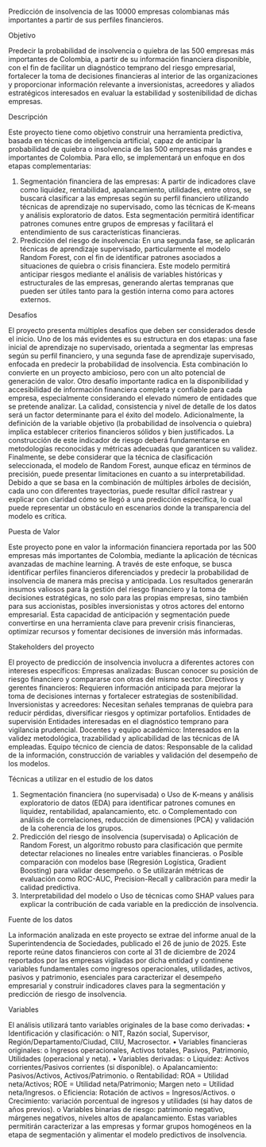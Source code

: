 Predicción de insolvencia de las 10000 empresas colombianas más importantes a partir de sus perfiles financieros.

Objetivo

Predecir la probabilidad de insolvencia o quiebra de las 500 empresas más importantes de Colombia, a partir de su información financiera disponible, con el fin de facilitar un diagnóstico temprano del riesgo empresarial, fortalecer la toma de decisiones financieras al interior de las organizaciones y proporcionar información relevante a inversionistas, acreedores y aliados estratégicos interesados en evaluar la estabilidad y sostenibilidad de dichas empresas.

Descripción

Este proyecto tiene como objetivo construir una herramienta predictiva, basada en técnicas de inteligencia artificial, capaz de anticipar la probabilidad de quiebra o insolvencia de las 500 empresas más grandes e importantes de Colombia. Para ello, se implementará un enfoque en dos etapas complementarias:
1.	Segmentación financiera de las empresas: A partir de indicadores clave como liquidez, rentabilidad, apalancamiento, utilidades, entre otros, se buscará clasificar a las empresas según su perfil financiero utilizando técnicas de aprendizaje no supervisado, como las técnicas de K-means y análisis exploratorio de datos. Esta segmentación permitirá identificar patrones comunes entre grupos de empresas y facilitará el entendimiento de sus características financieras.
2.	Predicción del riesgo de insolvencia: En una segunda fase, se aplicarán técnicas de aprendizaje supervisado, particularmente el modelo Random Forest, con el fin de identificar patrones asociados a situaciones de quiebra o crisis financiera. Este modelo permitirá anticipar riesgos mediante el análisis de variables históricas y estructurales de las empresas, generando alertas tempranas que pueden ser útiles tanto para la gestión interna como para actores externos.

Desafíos

El proyecto presenta múltiples desafíos que deben ser considerados desde el inicio. Uno de los más evidentes es su estructura en dos etapas: una fase inicial de aprendizaje no supervisado, orientada a segmentar las empresas según su perfil financiero, y una segunda fase de aprendizaje supervisado, enfocada en predecir la probabilidad de insolvencia. Esta combinación lo convierte en un proyecto ambicioso, pero con un alto potencial de generación de valor.
Otro desafío importante radica en la disponibilidad y accesibilidad de información financiera completa y confiable para cada empresa, especialmente considerando el elevado número de entidades que se pretende analizar. La calidad, consistencia y nivel de detalle de los datos será un factor determinante para el éxito del modelo.
Adicionalmente, la definición de la variable objetivo (la probabilidad de insolvencia o quiebra) implica establecer criterios financieros sólidos y bien justificados. La construcción de este indicador de riesgo deberá fundamentarse en metodologías reconocidas y métricas adecuadas que garanticen su validez.
Finalmente, se debe considerar que la técnica de clasificación seleccionada, el modelo de Random Forest, aunque eficaz en términos de precisión, puede presentar limitaciones en cuanto a su interpretabilidad. Debido a que se basa en la combinación de múltiples árboles de decisión, cada uno con diferentes trayectorias, puede resultar difícil rastrear y explicar con claridad cómo se llegó a una predicción específica, lo cual puede representar un obstáculo en escenarios donde la transparencia del modelo es crítica.

Puesta de Valor

Este proyecto pone en valor la información financiera reportada por las 500 empresas más importantes de Colombia, mediante la aplicación de técnicas avanzadas de machine learning. A través de este enfoque, se busca identificar perfiles financieros diferenciados y predecir la probabilidad de insolvencia de manera más precisa y anticipada.
Los resultados generarán insumos valiosos para la gestión del riesgo financiero y la toma de decisiones estratégicas, no solo para las propias empresas, sino también para sus accionistas, posibles inversionistas y otros actores del entorno empresarial. Esta capacidad de anticipación y segmentación puede convertirse en una herramienta clave para prevenir crisis financieras, optimizar recursos y fomentar decisiones de inversión más informadas.

Stakeholders del proyecto

El proyecto de predicción de insolvencia involucra a diferentes actores con intereses específicos:
Empresas analizadas: Buscan conocer su posición de riesgo financiero y compararse con otras del mismo sector.
Directivos y gerentes financieros: Requieren información anticipada para mejorar la toma de decisiones internas y fortalecer estrategias de sostenibilidad.
Inversionistas y acreedores: Necesitan señales tempranas de quiebra para reducir pérdidas, diversificar riesgos y optimizar portafolios.
Entidades de supervisión Entidades interesadas en el diagnóstico temprano para vigilancia prudencial.
Docentes y equipo académico: Interesados en la validez metodológica, trazabilidad y aplicabilidad de las técnicas de IA empleadas.
Equipo técnico de ciencia de datos: Responsable de la calidad de la información, construcción de variables y validación del desempeño de los modelos.

Técnicas a utilizar en el estudio de los datos

1.	Segmentación financiera (no supervisada)
o	Uso de K-means y análisis exploratorio de datos (EDA) para identificar patrones comunes en liquidez, rentabilidad, apalancamiento, etc.
o	Complementado con análisis de correlaciones, reducción de dimensiones (PCA) y validación de la coherencia de los grupos.
2.	Predicción del riesgo de insolvencia (supervisada)
o	Aplicación de Random Forest, un algoritmo robusto para clasificación que permite detectar relaciones no lineales entre variables financieras.
o	Posible comparación con modelos base (Regresión Logística, Gradient Boosting) para validar desempeño.
o	Se utilizarán métricas de evaluación como ROC-AUC, Precision-Recall y calibración para medir la calidad predictiva.
3.	Interpretabilidad del modelo
o	Uso de técnicas como SHAP values para explicar la contribución de cada variable en la predicción de insolvencia.

Fuente de los datos

La información analizada en este proyecto se extrae del informe anual de la Superintendencia de Sociedades, publicado el 26 de junio de 2025. Este reporte reúne datos financieros con corte al 31 de diciembre de 2024 reportados por las empresas vigiladas por dicha entidad y continene variables fundamentales como ingresos operacionales, utilidades, activos, pasivos y patrimonio, esenciales para caracterizar el desempeño empresarial y construir indicadores claves para la segmentación y predicción de riesgo de insolvencia.

Variables 

El análisis utilizará tanto variables originales de la base como derivadas:
•	Identificación y clasificación:
o	NIT, Razón social, Supervisor, Región/Departamento/Ciudad, CIIU, Macrosector.
•	Variables financieras originales:
o	Ingresos operacionales, Activos totales, Pasivos, Patrimonio, Utilidades (operacional y neta).
•	Variables derivadas:
o	Liquidez: Activos corrientes/Pasivos corrientes (si disponible).
o	Apalancamiento: Pasivos/Activos, Activos/Patrimonio.
o	Rentabilidad: ROA = Utilidad neta/Activos; ROE = Utilidad neta/Patrimonio; Margen neto = Utilidad neta/Ingresos.
o	Eficiencia: Rotación de activos = Ingresos/Activos.
o	Crecimiento: variación porcentual de ingresos y utilidades (si hay datos de años previos).
o	Variables binarias de riesgo: patrimonio negativo, márgenes negativos, niveles altos de apalancamiento.
Estas variables permitirán caracterizar a las empresas y formar grupos homogéneos en la etapa de segmentación y alimentar el modelo predictivos de insolvencia.
